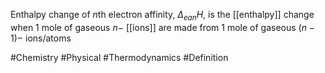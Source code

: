 Enthalpy change of $n$th electron affinity, $\Delta_{ean}H$, is the [[enthalpy]] change when 1 mole of gaseous $n-$ [[ions]] are made from 1 mole of gaseous $(n-1)-$ ions/atoms

#Chemistry #Physical #Thermodynamics #Definition